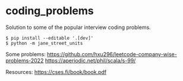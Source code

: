 # coding_problems
Solution to some of the popular interview coding problems.

```shell
$ pip install --editable '.[dev]'
$ python -m jane_street_units
```

Some problems:
https://github.com/hxu296/leetcode-company-wise-problems-2022
https://aperiodic.net/phil/scala/s-99/

Resources:
https://cses.fi/book/book.pdf
